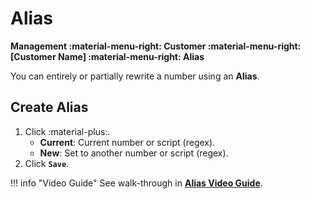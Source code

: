 # Alias

**Management :material-menu-right: Customer :material-menu-right: [Customer Name] :material-menu-right: Alias**

You can entirely or partially rewrite a number using an **Alias**.

## Create Alias

1. Click :material-plus:.
    + **Current**: Current number or script (regex).
    + **New**: Set to another number or script (regex).
2. Click **`Save`**.

!!! info "Video Guide"
    See walk-through in [**Alias Video Guide**](https://docs.connexcs.com/video-guide/#aliases).
